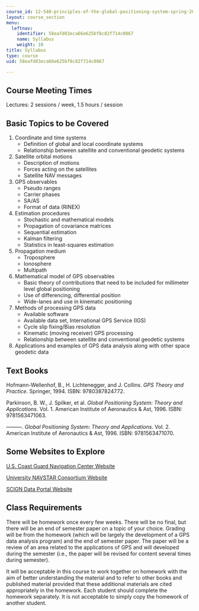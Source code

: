 ```yaml
---
course_id: 12-540-principles-of-the-global-positioning-system-spring-2012
layout: course_section
menu:
  leftnav:
    identifier: 58eafd03eca66e625bf8c82f714c0867
    name: Syllabus
    weight: 10
title: Syllabus
type: course
uid: 58eafd03eca66e625bf8c82f714c0867

---
```


Course Meeting Times
--------------------

Lectures: 2 sessions / week, 1.5 hours / session

Basic Topics to be Covered
--------------------------

1.  Coordinate and time systems
    *   Definition of global and local coordinate systems
    *   Relationship between satellite and conventional geodetic systems
2.  Satellite orbital motions
    *   Description of motions
    *   Forces acting on the satellites
    *   Satellite NAV messages
3.  GPS observables
    *   Pseudo ranges
    *   Carrier phases
    *   SA/AS
    *   Format of data (RINEX)
4.  Estimation procedures
    *   Stochastic and mathematical models
    *   Propagation of covariance matrices
    *   Sequential estimation
    *   Kalman filtering
    *   Statistics in least-squares estimation
5.  Propagation medium
    *   Troposphere
    *   Ionosphere
    *   Multipath
6.  Mathematical model of GPS observables
    *   Basic theory of contributions that need to be included for millimeter level global positioning
    *   Use of differencing, differential position
    *   Wide-lanes and use in kinematic positioning
7.  Methods of processing GPS data
    *   Available software
    *   Available data set, International GPS Service (IGS)
    *   Cycle slip fixing/Bias resolution
    *   Kinematic (moving receiver) GPS processing
    *   Relationship between satellite and conventional geodetic systems
8.  Applications and examples of GPS data analysis along with other space geodetic data

Text Books
----------

Hofmann-Wellenhof, B., H. Lichtenegger, and J. Collins. _GPS Theory and Practice_. Springer, 1994. ISBN: 9780387824772.

Parkinson, B. W., J. Spilker, et al. _Global Positioning System: Theory and Applications_. Vol. 1. American Institute of Aeronautics & Ast, 1996. ISBN: 9781563471063.

———. _Global Positioning System: Theory and Applications_. Vol. 2. American Institute of Aeronautics & Ast, 1996. ISBN: 9781563471070.

Some Websites to Explore
------------------------

[U.S. Coast Guard Navigation Center Website](http://www.navcen.uscg.gov)

[University NAVSTAR Consortium Website](http://www.unavco.org)

[SCIGN Data Portal Website](http://geoapp.ucsd.edu/scignDataPortal/)

Class Requirements
------------------

There will be homework once every few weeks. There will be no final, but there will be an end of semester paper on a topic of your choice. Grading will be from the homework (which will be largely the development of a GPS data analysis program) and the end of semester paper. The paper will be a review of an area related to the applications of GPS and will developed during the semester (i.e., the paper will be revised for content several times during semester).

It will be acceptable in this course to work together on homework with the aim of better understanding the material and to refer to other books and published material provided that these additional materials are cited appropriately in the homework. Each student should complete the homework separately. It is not acceptable to simply copy the homework of another student.